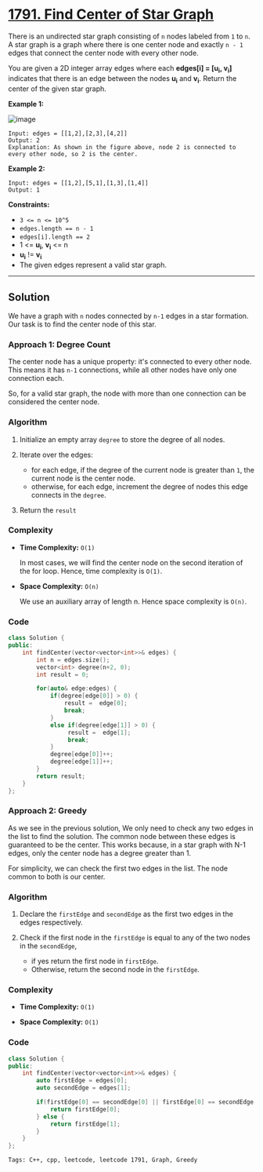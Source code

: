 
# [1791. Find Center of Star Graph](https://leetcode.com/problems/find-center-of-star-graph/description)

There is an undirected star graph consisting of `n` nodes labeled from `1` to `n`. A star graph is a graph where there is one center node and exactly `n - 1` edges that connect the center node with every other node.

You are given a 2D integer array edges where each **edges[i] = [u<sub>i</sub>, v<sub>i</sub>]** indicates that there is an edge between the nodes **u<sub>i</sub>** and **v<sub>i</sub>**. Return the center of the given star graph.

**Example 1:**

![image](https://github.com/akazad13/leetcode/assets/16265339/552c5b79-aa41-4f34-b0e7-944640b0aa4e)

    Input: edges = [[1,2],[2,3],[4,2]]
    Output: 2
    Explanation: As shown in the figure above, node 2 is connected to every other node, so 2 is the center.

**Example 2:**

    Input: edges = [[1,2],[5,1],[1,3],[1,4]]
    Output: 1
 

**Constraints:**

- `3 <= n <= 10^5`
- `edges.length == n - 1`
- `edges[i].length == 2`
- 1 <= **u<sub>i</sub>**, **v<sub>i</sub>** <= n
- **u<sub>i</sub>** != **v<sub>i</sub>**
- The given edges represent a valid star graph.

---

## Solution

We have a graph with `n` nodes connected by `n-1` edges in a star formation. Our task is to find the center node of this star.

### Approach 1: Degree Count

The center node has a unique property: it's connected to every other node. This means it has `n-1` connections, while all other nodes have only one connection each.

So, for a valid star graph, the node with more than one connection can be considered the center node.

### Algorithm
1. Initialize an empty array `degree` to store the degree of all nodes.

2. Iterate over the edges:
    - for each edge, if the degree of the current node is greater than `1`, the current node is the center node.
    -  otherwise, for each edge, increment the degree of nodes this edge connects in the `degree`.
3. Return the `result`

### Complexity

- **Time Complexity:** `O(1)`

    In most cases, we will find the center node on the second iteration of the for loop. Hence, time complexity is `O(1)`.

- **Space Complexity:** `O(n)`

    We use an auxiliary array of length n. Hence space complexity is `O(n)`.

### Code

```cpp
class Solution {
public:
    int findCenter(vector<vector<int>>& edges) {
        int n = edges.size();
        vector<int> degree(n+2, 0);
        int result = 0;

        for(auto& edge:edges) {
            if(degree[edge[0]] > 0) {
                result =  edge[0];
                break;
            }
            else if(degree[edge[1]] > 0) {
                 result =  edge[1];
                 break;
            }
            degree[edge[0]]++;
            degree[edge[1]]++;
        }
        return result;
    }
};
```

### Approach 2: Greedy

As we see in the previous solution, We only need to check any two edges in the list to find the solution. The common node between these edges is guaranteed to be the center. This works because, in a star graph with N-1 edges, only the center node has a degree greater than 1.

For simplicity, we can check the first two edges in the list. The node common to both is our center.

### Algorithm
1. Declare the `firstEdge` and `secondEdge` as the first two edges in the edges respectively.

2. Check if the first node in the `firstEdge` is equal to any of the two nodes in the `secondEdge`, 
    - if yes return the first node in `firstEdge`. 
    - Otherwise, return the second node in the `firstEdge`.

### Complexity

- **Time Complexity:** `O(1)`

- **Space Complexity:** `O(1)`


### Code

```cpp
class Solution {
public:
    int findCenter(vector<vector<int>>& edges) {
        auto firstEdge = edges[0];
        auto secondEdge = edges[1];

        if(firstEdge[0] == secondEdge[0] || firstEdge[0] == secondEdge[1]) {
            return firstEdge[0];
        } else {
            return firstEdge[1];
        }
    }
};
```

    Tags: C++, cpp, leetcode, leetcode 1791, Graph, Greedy
